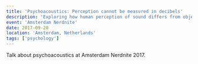 ```yaml
---
title: 'Psychoacoustics: Perception cannot be measured in decibels'
description: 'Exploring how human perception of sound differs from objective measurements.'
event: 'Amsterdam Nerdnite'
date: 2017-09-20
location: 'Amsterdam, Netherlands'
tags: ['psychology']
---
```


Talk about psychoacoustics at Amsterdam Nerdnite 2017.
